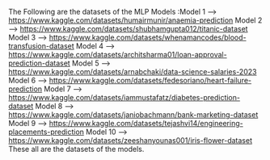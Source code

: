 The Following are the datasets of the MLP Models :Model 1 --> 
https://www.kaggle.com/datasets/humairmunir/anaemia-prediction Model 2 -->
https://www.kaggle.com/datasets/shubhamgupta012/titanic-dataset Model 3 --> 
https://www.kaggle.com/datasets/whenamancodes/blood-transfusion-dataset Model 4 --> 
https://www.kaggle.com/datasets/architsharma01/loan-approval-prediction-dataset Model 5 -->
https://www.kaggle.com/datasets/arnabchaki/data-science-salaries-2023 Model 6 -->
https://www.kaggle.com/datasets/fedesoriano/heart-failure-prediction Model 7 -->
https://www.kaggle.com/datasets/iammustafatz/diabetes-prediction-dataset Model 8 -->
https://www.kaggle.com/datasets/janiobachmann/bank-marketing-dataset Model 9 -->
https://www.kaggle.com/datasets/tejashvi14/engineering-placements-prediction Model 10 -->
https://www.kaggle.com/datasets/zeeshanyounas001/iris-flower-dataset These all are the datasets of the models.
